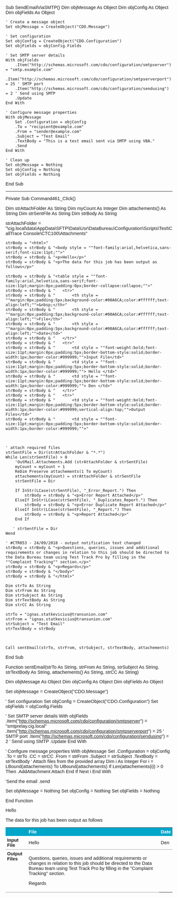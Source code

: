 ﻿Sub SendEmailViaSMTP()
    Dim objMessage As Object
    Dim objConfig As Object
    Dim objFields As Object
    
    ' Create a message object
    Set objMessage = CreateObject("CDO.Message")
    
    ' Set configuration
    Set objConfig = CreateObject("CDO.Configuration")
    Set objFields = objConfig.Fields
    
    ' Set SMTP server details
    With objFields
        .Item("http://schemas.microsoft.com/cdo/configuration/smtpserver") = "smtp.example.com"
        .Item("http://schemas.microsoft.com/cdo/configuration/smtpserverport") = 25 ' SMTP port
        .Item("http://schemas.microsoft.com/cdo/configuration/sendusing") = 2 ' Send using SMTP
        .Update
    End With
    
    ' Configure message properties
    With objMessage
        Set .Configuration = objConfig
        .To = "recipient@example.com"
        .From = "sender@example.com"
        .Subject = "Test Email"
        .TextBody = "This is a test email sent via SMTP using VBA."
        .Send
    End With
    
    ' Clean up
    Set objMessage = Nothing
    Set objConfig = Nothing
    Set objFields = Nothing
End Sub


-------------------


Private Sub Command461_Click()

Dim strAttachFolder As String
Dim myCount As Integer
Dim attachements() As String
Dim strSentFile As String
Dim strBody As String

strAttachFolder = "\\cig.local\data\AppData\SFTP\Data\Usr\DataBureau\Configuration\Scripts\Test\CallTrace Console\CTC100\Attachments\"

    strBody = "<html>"
    strBody = strBody & "<body style = ""font-family:arial,helvetica,sans-serif;font-size:11pt;"">"
    strBody = strBody & "<p>Hello</p>"
    strBody = strBody & "<p>The data for this job has been output as follows</p>"
 
    strBody = strBody & "<table style = ""font-family:arial,helvetica,sans-serif;font-size:11pt;margin:0px;padding:0px;border-collapse:collapse;"">"
    strBody = strBody & "   <tr>"
    strBody = strBody & "       <th style = ""margin:0px;padding:5px;background-color:#00A6CA;color:#ffffff;text-align:left;"">&nbsp;</th>"
    strBody = strBody & "       <th style = ""margin:0px;padding:5px;background-color:#00A6CA;color:#ffffff;text-align:left;"">File</th>"
    strBody = strBody & "       <th style = ""margin:0px;padding:5px;background-color:#00A6CA;color:#ffffff;text-align:left;"">Date</td>"
    strBody = strBody & "   </tr>"
    strBody = strBody & "   <tr>"
    strBody = strBody & "       <td style = ""font-weight:bold;font-size:11pt;margin:0px;padding:5px;border-bottom-style:solid;border-width:1px;border-color:#999999;"">Input File</td>"
    strBody = strBody & "       <td style = ""font-size:11pt;margin:0px;padding:5px;border-bottom-style:solid;border-width:1px;border-color:#999999;""> Hello </td>"
    strBody = strBody & "       <td style = ""font-size:11pt;margin:0px;padding:5px;border-bottom-style:solid;border-width:1px;border-color:#999999;""> Den </td>"
    strBody = strBody & "   </tr>"
    strBody = strBody & "   <tr>"
    strBody = strBody & "       <td style = ""font-weight:bold;font-size:11pt;margin:0px;padding:5px;border-bottom-style:solid;border-width:1px;border-color:#999999;vertical-align:top;"">Output Files</td>"
    strBody = strBody & "       <td style = ""font-size:11pt;margin:0px;padding:5px;border-bottom-style:solid;border-width:1px;border-color:#999999;"">"
                

        
    ' attach required files
    strSentFile = Dir(strAttachFolder & "*.*")
    While Len(strSentFile) > 0
        'OutMail.Attachments.Add (strAttachFolder & strSentFile)
        myCount = myCount + 1
        ReDim Preserve attachements(1 To myCount)
        attachements(myCount) = strAttachFolder & strSentFile
        strSentFile = Dir

        If InStr(LCase(strSentFile), "_Error_Report.") Then
            strBody = strBody & "<p>Error Report Attached</p>"
        ElseIf InStr(LCase(strSentFile), "_Duplicates_Report.") Then
            strBody = strBody & "<p>Error Duplicate Report Attached</p>"
        ElseIf InStr(LCase(strSentFile), "_Report.") Then
            strBody = strBody & "<p>Report Attached</p>"
        End If
        
       ' strSentFile = Dir
    Wend
    
    ' #CTR053 - 24/09/2018 - output notification text changed
    strBody = strBody & "<p>Questions, queries, issues and additional requirements or changes in relation to this job should be directed to the Data Bureau team using Test Track Pro by filling in the ""Complaint Tracking"" section.</p>"
    strBody = strBody & "<p>Regards</p>"
    strBody = strBody & "</body>"
    strBody = strBody & "</html>"

    Dim strTo As String
    Dim strFrom As String
    Dim strSubject As String
    Dim strTextBody As String
    Dim strCC As String

    strTo = "ignas.statkevicius@transunion.com"
    strFrom = "ignas.statkevicius@transunion.com"
    strSubject = "Test Email"
    strTextBody = strBody



    Call sentEmail(strTo, strFrom, strSubject, strTextBody, attachements)

        
End Sub

Function sentEmail(strTo As String, strFrom As String, strSubject As String, strTextBody As String, attachements() As String, strCC As String)

Dim objMessage As Object
Dim objConfig As Object
Dim objFields As Object

Set objMessage = CreateObject("CDO.Message")

' Set configuration
Set objConfig = CreateObject("CDO.Configuration")
Set objFields = objConfig.Fields

' Set SMTP server details
With objFields
    .Item("http://schemas.microsoft.com/cdo/configuration/smtpserver") = "smtprelay.cig.local"
    .Item("http://schemas.microsoft.com/cdo/configuration/smtpserverport") = 25 ' SMTP port
    .Item("http://schemas.microsoft.com/cdo/configuration/sendusing") = 2 ' Send using SMTP
    .Update
End With

' Configure message properties
With objMessage
    Set .Configuration = objConfig
    .To = strTo
    .CC = strCC
    .From = strFrom
    .Subject = strSubject
    .TextBody = strTextBody
    ' Attach files from the provided array
    Dim i As Integer
    For i = LBound(attachements) To UBound(attachements)
        If Len(attachements(i)) > 0 Then
            .AddAttachment Attach
        End If
    Next i
End With

'Send the email
.send

Set objMessage = Nothing
Set objConfig = Nothing
Set objFields = Nothing

End Function


<html><body style = "font-family:arial,helvetica,sans-serif;font-size:11pt;"><p>Hello</p><p>The data for this job has been output as follows</p><table style = "font-family:arial,helvetica,sans-serif;font-size:11pt;margin:0px;padding:0px;border-collapse:collapse;">   <tr>       <th style = "margin:0px;padding:5px;background-color:#00A6CA;color:#ffffff;text-align:left;">&nbsp;</th>       <th style = "margin:0px;padding:5px;background-color:#00A6CA;color:#ffffff;text-align:left;">File</th>       <th style = "margin:0px;padding:5px;background-color:#00A6CA;color:#ffffff;text-align:left;">Date</td>   </tr>   <tr>       <td style = "font-weight:bold;font-size:11pt;margin:0px;padding:5px;border-bottom-style:solid;border-width:1px;border-color:#999999;">Input File</td>       <td style = "font-size:11pt;margin:0px;padding:5px;border-bottom-style:solid;border-width:1px;border-color:#999999;"> Hello </td>       <td style = "font-size:11pt;margin:0px;padding:5px;border-bottom-style:solid;border-width:1px;border-color:#999999;"> Den </td>   </tr>   <tr>       <td style = "font-weight:bold;font-size:11pt;margin:0px;padding:5px;border-bottom-style:solid;border-width:1px;border-color:#999999;vertical-align:top;">Output Files</td>       <td style = "font-size:11pt;margin:0px;padding:5px;border-bottom-style:solid;border-width:1px;border-color:#999999;"><p>Questions, queries, issues and additional requirements or changes in relation to this job should be directed to the Data Bureau team using Test Track Pro by filling in the "Complaint Tracking" section.</p><p>Regards</p></body></html>
